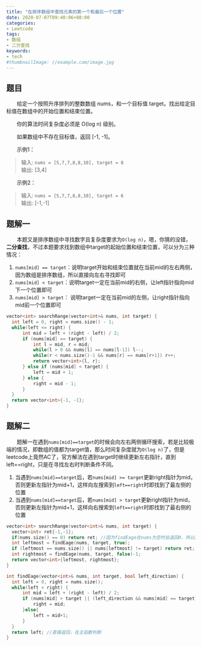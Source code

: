 ```yaml
---
title: "在排序数组中查找元素的第一个和最后一个位置"
date: 2020-07-07T09:40:06+08:00
categories:
- Leetcode
tags:
- 数组
- 二分查找
keywords:
- tech
#thumbnailImage: //example.com/image.jpg
---
```


<!--more-->
## 题目
　　给定一个按照升序排列的整数数组 nums，和一个目标值 target。找出给定目标值在数组中的开始位置和结束位置。

　　你的算法时间复杂度必须是 O(log n) 级别。

　　如果数组中不存在目标值，返回 [-1, -1]。

　　示例1：
> 输入: `nums = [5,7,7,8,8,10], target = 8`  
> 输出: [3,4]

　　示例2：
> 输入: `nums = [5,7,7,8,8,10], target = 6`  
> 输出: [-1,-1]

## 题解一
　　本题又是排序数组中寻找数字且复杂度要求为`O(log n)`，嗯，你猜的没错，**二分查找**，不过本题要求找到数组中target的起始位置和结束位置，可以分为三种情况：
1. `nums[mid] == target`：说明target开始和结束位置就在当前mid的左右两侧，因为数组是排序数组，所以直接向左右寻找即可
2. `nums[mid] < target`：说明target一定在当前mid的右侧，让left指针指向mid下一个位置即可
3. `nums[mid] > target`： 说明target一定在当前mid的左侧，让right指针指向mid前一个位置即可

```cpp
vector<int> searchRange(vector<int>& nums, int target) {
  int left = 0, right = nums.size() - 1;
  while(left <= right) {
      int mid = left + (right - left) / 2;
      if (nums[mid] == target) {
          int l = mid, r = mid;
          while(l > 0 && nums[l] == nums[l-1]) l--;
          while(r < nums.size()-1 && nums[r] == nums[r+1]) r++;
          return vector<int>{l, r};
      } else if (nums[mid] < target) {
          left = mid + 1;
      } else {
          right = mid - 1;
      }
  }
  return vector<int>{-1, -1};
}
```

## 题解二
　　题解一在遇到`nums[mid]==target`的时候会向左右两侧循环搜索，若是比较极端的情况，即数组的值都为target值，那么时间复杂度就为`O(log n)`了，但是leetcode上竟然AC了，官方解法在遇到target时继续更新左右指针，直到left==right，只是在寻找左右时判断条件不同。
1. 当遇到`nums[mid]==target`后，若`nums[mid] >= target`更新right指针为mid，否则更新左指针为mid+1，这样向左搜索到`left==right`时即找到了最左侧的位置
2. 当遇到`nums[mid]==target`后，若`nums[mid] > target`更新right指针为mid，否则更新左指针为mid+1，这样向右搜索到`left==right`时即找到了最右侧的位置

```cpp
vector<int> searchRange(vector<int>& nums, int target) {
  vector<int> ret{-1,-1};
  if(nums.size() == 0) return ret; //因为findEage在nums为空时会返回0，所以要加一个判断
  int leftmost = findEage(nums, target, true);
  if (leftmost == nums.size() || nums[leftmost] != target) return ret; //由于right初始化为nums.size，所以left可能等于right等于nums.size
  int rightmost = findEage(nums, target, false)-1;
  return vector<int>{leftmost, rightmost};
}

int findEage(vector<int>& nums, int target, bool left_direction) {
  int left = 0, right = nums.size();
  while(left < right) {
      int mid = left + (right - left) / 2;
      if (nums[mid] > target || (left_direction && nums[mid] == target)) {
          right = mid;
      }else{
          left = mid+1;
      }
  }
  return left; //直接返回，在主函数判断
}
```